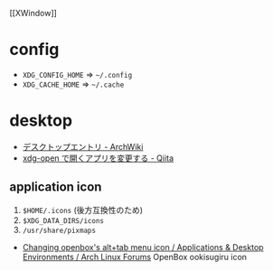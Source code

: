 [[XWindow]]

# config
- `XDG_CONFIG_HOME` => `~/.config`
- `XDG_CACHE_HOME` => `~/.cache`

# desktop
- [デスクトップエントリ - ArchWiki](https://wiki.archlinux.jp/index.php/%E3%83%87%E3%82%B9%E3%82%AF%E3%83%88%E3%83%83%E3%83%97%E3%82%A8%E3%83%B3%E3%83%88%E3%83%AA)
- [xdg-open で開くアプリを変更する - Qiita](https://qiita.com/apu4se/items/ff7efd8d351e09bb9b54)

## application icon
1.  `$HOME/.icons` (後方互換性のため)
2.  `$XDG_DATA_DIRS/icons`
3.  `/usr/share/pixmaps`

- [Changing openbox's alt+tab menu icon / Applications & Desktop Environments / Arch Linux Forums](https://bbs.archlinux.org/viewtopic.php?pid=2014805#p2014805)
OpenBox ookisugiru icon
